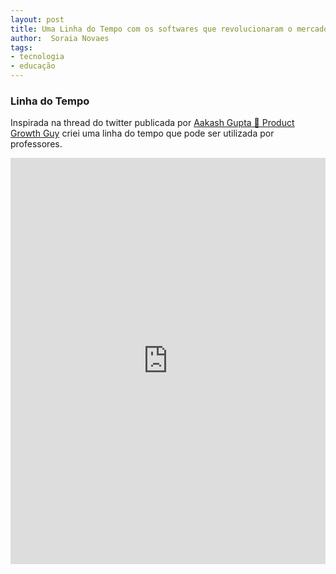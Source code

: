 ```yaml
---
layout: post
title: Uma Linha do Tempo com os softwares que revolucionaram o mercado de tecnologia
author:  Soraia Novaes
tags: 
- tecnologia
- educação
---
```


### Linha do Tempo
Inspirada na thread do twitter publicada por [Aakash Gupta 🚀 Product Growth Guy](https://twitter.com/aakashg0/status/1670657655021490177) criei uma linha do tempo que pode ser utilizada por professores.

<iframe src='https://cdn.knightlab.com/libs/timeline3/latest/embed/index.html?source=1KhhBvBrDnoQb6bfxS2otcXMWxXvq_Efb2GM1_51gU-c&font=Default&lang=en&initial_zoom=2&height=650' width='100%' height='650' webkitallowfullscreen mozallowfullscreen allowfullscreen frameborder='0'></iframe>

